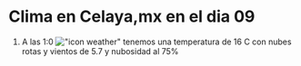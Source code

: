 # Clima en Celaya,mx en el dia 09

1. A las 1:0 !["icon weather"](http://openweathermap.org/img/w/04n.png) tenemos una temperatura de 16 C con nubes rotas y  vientos de 5.7 y nubosidad al 75%
